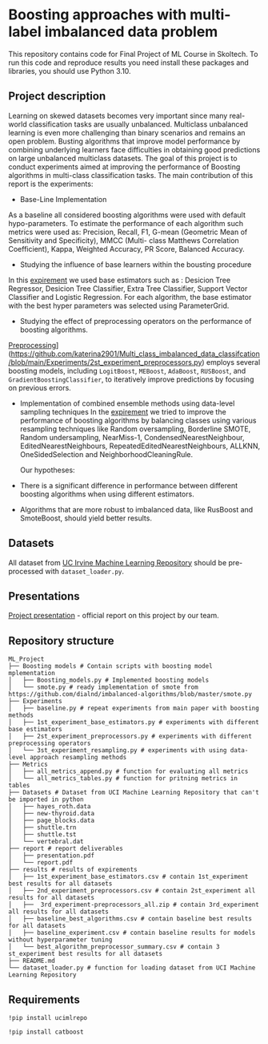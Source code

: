 # Boosting approaches with multi-label imbalanced data problem

This repository contains code for Final Project of ML Course in Skoltech.
To run this code and reproduce results you need install these packages and libraries, you should use Python 3.10.

## Project description 
Learning on skewed datasets becomes very important since many real-world classification tasks are usually unbalanced. Multiclass unbalanced learning is even more challenging than binary scenarios and remains an open problem. Busting algorithms that improve model performance by combining underlying learners face difficulties in obtaining good predictions on large unbalanced multiclass datasets. 
The goal of this project is to conduct experiments aimed at improving the performance of Boosting algorithms in multi-class classification tasks. The main contribution of this report is the experiments:

- Base-Line Implementation

As a baseline all considered boosting algorithms were used with default hypo-parameters. To estimate the performance of each algorithm  such metrics were used as: Precision, Recall, F1, 	G-mean (Geometric Mean of Sensitivity and Specificity), MMCC (Multi- class Matthews Correlation Coefficient), Kappa, Weighted Accuracy, PR Score, Balanced Accuracy.
- Studying the influence of base learners within the bousting procedure

In this [expirement](https://github.com/katerina2901/Multi_class_imbalanced_data_classifcation/blob/main/Experiments/1st_experiment_base_learners.py) we used base estimators such as : Desicion Tree Regressor, Desicion Tree Classifier, Extra Tree Classifier, Support Vector Classifier and Logistic Regression. For each algorithm, the base estimator with the best hyper parameters was selected using ParameterGrid. 
- Studying the effect of preprocessing operators on the performance of boosting algorithms.

[Preprocessing]([https://github.com/katerina2901/Multi_class_imbalanced_data_classifcation/blob/main/Experiments/1st_experiment_base_learners.py)](https://github.com/katerina2901/Multi_class_imbalanced_data_classifcation/blob/main/Experiments/2st_experiment_preprocessors.py) employs several boosting models, including `LogitBoost`, `MEBoost`, `AdaBoost`, `RUSBoost`, and `GradientBoostingClassifier`, to iteratively improve predictions by focusing on previous errors. 
- Implementation of combined ensemble methods using data-level sampling techniques
In the [expirement]([https://github.com/katerina2901/Multi_class_imbalanced_data_classifcation/blob/main/Experiments/Experiment_3_resampling.ipynb])  we tried to improve the performance of boosting algorithms by balancing classes using various resampling techniques like Random oversampling, Borderline SMOTE, Random undersampling, NearMiss-1, CondensedNearestNeighbour, EditedNearestNeighbours, RepeatedEditedNearestNeighbours, ALLKNN, OneSidedSelection and NeighborhoodCleaningRule.

  Our hypotheses:
- There is a significant difference in performance between different boosting algorithms when using different estimators.
- Algorithms that are more robust to imbalanced data, like RusBoost and SmoteBoost, should yield better results.

## Datasets 
All dataset from [UC Irvine Machine Learning Repository](https://archive.ics.uci.edu/) should be pre-processed with ```dataset_loader.py```. 

## Presentations
[Project presentation](https://github.com/katerina2901/Multi_class_imbalanced_data_classifcation/blob/main/report/presentation.pdf) - official report on this project by our team.

## Repository structure
```
ML_Project
├── Boosting models # Contain scripts with boosting model mplementation
│   ├── Boosting_models.py # Implemented boosting models
│   └── smote.py # ready implementation of smote from https://github.com/dialnd/imbalanced-algorithms/blob/master/smote.py
├── Experiments 
│   ├── baseline.py # repeat experiments from main paper with boosting methods
│   ├── 1st_experiment_base_estimators.py # experiments with different base estimators
│   ├── 2st_experiment_preprocessors.py # experiments with different preprocessing operators
│   └── 3st_experiment_resampling.py # experiments with using data-level approach resampling methods
├── Metrics 
│   ├── all_metrics_append.py # function for evaluating all metrics
│   └── all_metrics_tables.py # function for pritning metrics in tables
├── Datasets # Dataset from UCI Machine Learning Repository that can't be imported in python
│   ├── hayes_roth.data
│   ├── new-thyroid.data
│   ├── page_blocks.data
│   ├── shuttle.trn
│   ├── shuttle.tst
│   └── vertebral.dat
├── report # report deliverables
│   ├── presentation.pdf
│   └── report.pdf
├── results # results of expirements
│   ├── 1st_experiment_base_estimators.csv # contain 1st_experiment best results for all datasets
│   ├── 2nd_experiment_preprocessors.csv # contain 2st_experiment all results for all datasets
│   ├──  3rd_experiment-preprocessors_all.zip # contain 3rd_experiment all results for all datasets
│   ├── baseline_best_algorithms.csv # contain baseline best results for all datasets
│   ├── baseline_experiment.csv # contain baseline results for models without hyperparameter tuning
│   └── best_algorithm_preprocessor_summary.csv # contain 3 st_experiment best results for all datasets
├── README.md
└── dataset_loader.py # function for loading dataset from UCI Machine Learning Repository
```

## Requirements
```!pip install ucimlrepo```

```!pip install catboost```


